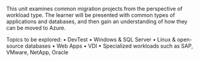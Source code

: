This unit examines common migration projects from the perspective of workload type. The learner will be presented with common types of applications and databases, and then gain an understanding of how they can be moved to Azure.

Topics to be explored:
•	DevTest
•	Windows & SQL Server
•	Linux & open-source databases
•	Web Apps
•	VDI
•	Specialized workloads such as SAP, VMware, NetApp, Oracle
